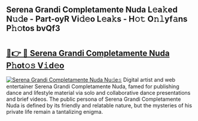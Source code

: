 ## Serena Grandi Completamente Nuda L𝚎a𝚔ed N𝚞𝚍e - Part-oyR Vi𝚍𝚎o L𝚎a𝚔s - H𝚘𝚝 O𝚗𝚕yf𝚊ns P𝚑𝚘tos bvQf3

# <h2><a href="http://kfehzt5.oniu.top/?m=Serena+Grandi+Completamente+Nuda">🔗👉 🔴 Serena Grandi Completamente Nuda P𝚑ot𝚘𝚜 V𝚒d𝚎o</a></h2>

[![Serena Grandi Completamente Nuda Nu𝚍e𝚜](https://i.imgur.com/0qMVB7G.gif)](http://kfehzt5.oniu.top/?m=Serena+Grandi+Completamente+Nuda)
Digital artist and web entertainer Serena Grandi Completamente Nuda, famed for publishing dance and lifestyle material via solo and collaborative dance presentations and brief videos. The public persona of Serena Grandi Completamente Nuda is defined by its friendly and relatable nature, but the mysteries of his private life remain a tantalizing enigma.  
